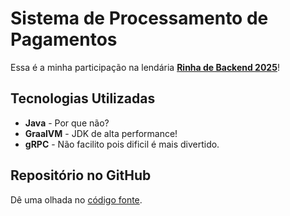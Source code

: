 # Sistema de Processamento de Pagamentos 

Essa é a minha participação na lendária [**Rinha de Backend 2025**](https://github.com/zanfranceschi/rinha-de-backend-2025)! 

## Tecnologias Utilizadas

* **Java** - Por que não?
* **GraalVM**  - JDK de alta performance!
* **gRPC** - Não facilito pois dificil é mais divertido.

## Repositório no GitHub

Dê uma olhada no [código fonte](https://github.com/rst77/devpr2025).
